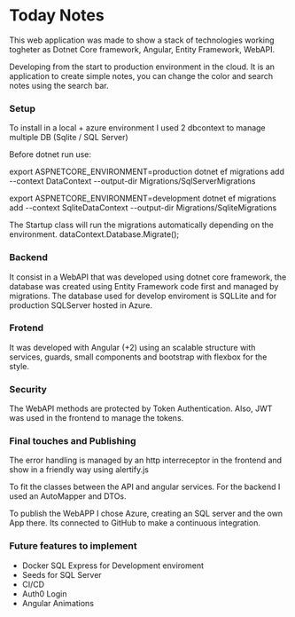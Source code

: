 # Today Notes
This web application was made to show a stack of technologies working togheter
as Dotnet Core framework, Angular, Entity Framework, WebAPI.

Developing from the start to production environment in the cloud.
It is an application to create simple notes, you can change the color and search notes using the search bar.

### Setup

To install in a local + azure environment I used 2 dbcontext to manage multiple DB (Sqlite / SQL Server)

Before dotnet run use:

export ASPNETCORE_ENVIRONMENT=production
dotnet ef migrations add <MigrationName> --context DataContext --output-dir Migrations/SqlServerMigrations

export ASPNETCORE_ENVIRONMENT=development
dotnet ef migrations add <MigrationName> --context SqliteDataContext --output-dir Migrations/SqliteMigrations

The Startup class will run the migrations automatically depending on the environment.
dataContext.Database.Migrate();


### Backend
It consist in a WebAPI that was developed using dotnet core framework, the database was created
using Entity Framework code first and managed by migrations.
The database used for develop enviroment is SQLLite and for production SQLServer hosted in Azure.

### Frotend
It was developed with Angular (+2) using an scalable structure with services, guards, small components and bootstrap with flexbox for the style.

### Security
The WebAPI methods are protected by Token Authentication. Also, JWT was used in the frontend to manage the tokens.

### Final touches and Publishing
The error handling is managed by an http interreceptor in the frontend and show in a friendly way using alertify.js

To fit the classes between the API and angular services. For the backend I used an AutoMapper and DTOs.

To publish the WebAPP I chose Azure, creating an SQL server and the own App there. Its connected to GitHub to make a continuous integration.

### Future features to implement
*   Docker SQL Express for Development enviroment
*   Seeds for SQL Server
*	CI/CD
*	Auth0 Login
*   Angular Animations
